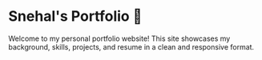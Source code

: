 # Snehal's Portfolio 🌟

Welcome to my personal portfolio website!
This site showcases my background, skills, projects, and resume in a clean and responsive format.
